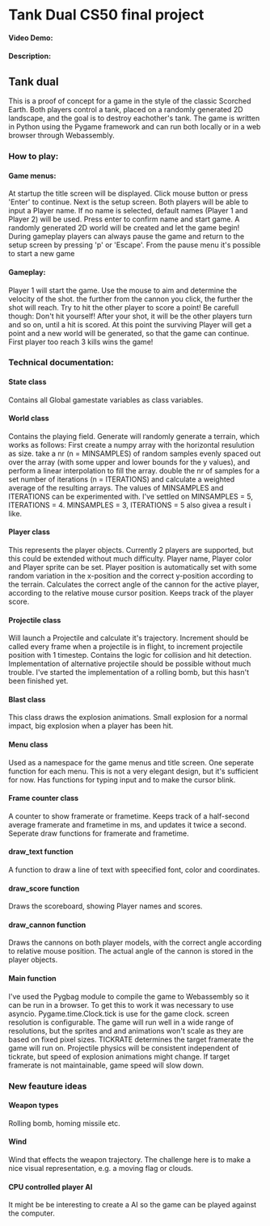 # Tank Dual CS50 final project
#### Video Demo:  <URL HERE>
#### Description:

## Tank dual

This is a proof of concept for a game in the style of the classic Scorched Earth. Both players control a tank, placed on a randomly generated 2D landscape, and the goal is to destroy eachother's tank.
The game is written in Python using the Pygame framework and can run both locally or in a web browser through Webassembly.

### How to play:

#### Game menus:
At startup the title screen will be displayed. Click mouse button or press 'Enter' to continue.
Next is the setup screen. Both players will be able to input a Player name. If no name is selected, default names (Player 1 and Player 2) will be used. Press enter to confirm name and start game. A randomly generated 2D world will be created and let the game begin!
During gameplay players can always pause the game and return to the setup screen by pressing 'p' or 'Escape'. From the pause menu it's possible to start a new game

#### Gameplay:
Player 1 will start the game. Use the mouse to aim and determine the velocity of the shot. the further from the cannon you click, the further the shot will reach. Try to hit the other player to score a point! Be carefull though: Don't hit yourself!
After your shot, it will be the other players turn and so on, until a hit is scored. At this point the surviving Player will get a point and a new world will be generated, so that the game can continue.
First player too reach 3 kills wins the game!


### Technical documentation:

#### State class
Contains all Global gamestate variables as class variables. 

#### World class
Contains the playing field.
Generate will randomly generate a terrain, which works as follows:
First create a numpy array with the horizontal resulution as size.
take a nr (n = MINSAMPLES) of random samples evenly spaced out over the array (with some upper and lower bounds for the y values), and perform a linear interpolation to fill the array.
double the nr of samples for a set number of iterations (n = ITERATIONS) and calculate a weighted average of the resulting arrays.
The values of MINSAMPLES and ITERATIONS can be experimented with.
I've settled on MINSAMPLES = 5, ITERATIONS = 4.
MINSAMPLES = 3, ITERATIONS = 5 also givea a result i like.

#### Player class
This represents the player objects. Currently 2 players are supported, but this could be extended without much difficulty.
Player name, Player color and Player sprite can be set.
Player position is automatically set with some random variation in the x-position and the correct y-position according to the terrain.
Calculates the correct angle of the cannon for the active player, according to the relative mouse cursor position.
Keeps track of the player score.

#### Projectile class
Will launch a Projectile and calculate it's trajectory.
Increment should be called every frame when a projectile is in flight, to increment projectile position with 1 timestep.
Contains the logic for collision and hit detection. Implementation of alternative projectile should be possible without much trouble. I've started the implementation of a rolling bomb, but this hasn't been finished yet.

#### Blast class
This class draws the explosion animations. Small explosion for a normal impact, big explosion when a player has been hit.

#### Menu class
Used as a namespace for the game menus and title screen. One seperate function for each menu. This is not a very elegant design, but it's sufficient for now.
Has functions for typing input and to make the cursor blink.

#### Frame counter class
A counter to show framerate or frametime. Keeps track of a half-second average framerate and frametime in ms, and updates it twice a second.
Seperate draw functions for framerate and frametime.

#### draw_text function
A function to draw a line of text with speecified font, color and coordinates.

#### draw_score function
Draws the scoreboard, showing Player names and scores.

#### draw_cannon function
Draws the cannons on both player models, with the correct angle according to relative mouse position.
The actual angle of the cannon is stored in the player objects.

#### Main function
I've used the Pygbag module to compile the game to Webassembly so it can be run in a browser. To get this to work it was necessary to use asyncio.
Pygame.time.Clock.tick is use for the game clock.
screen resolution is configurable. The game will run well in a wide range of resolutions, but the sprites and and animations won't scale as they are based on fixed pixel sizes.
TICKRATE determines the target framerate the game will run on. Projectile physics will be consistent independent of tickrate, but speed of explosion animations might change.
If target framerate is not maintainable, game speed will slow down.


### New feauture ideas

#### Weapon types
Rolling bomb, homing missile etc.

#### Wind 
Wind that effects the weapon trajectory. The challenge here is to make a nice visual representation, e.g. a moving flag or clouds.

#### CPU controlled player AI
It might be  be interesting to create a AI so the game can be played against the computer.


